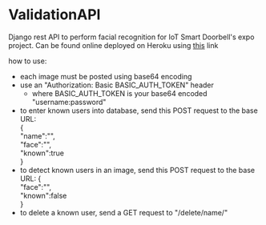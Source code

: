 # ValidationAPI
Django rest API to perform facial recognition for IoT Smart Doorbell's expo project. Can be found online deployed on Heroku using <a href="https://validation--api.herokuapp.com/">this</a> link

how to use:
- each image must be posted using base64 encoding
- use an "Authorization: Basic BASIC_AUTH_TOKEN" header  
    - where BASIC_AUTH_TOKEN is your base64 encoded "username:password"
- to enter known users into database, send this POST request to the base URL:  
{  
    "name":"",  
    "face":"",  
    "known":true  
}  
- to detect known users in an image, send this POST request to the base URL: 
{  
    "face":"",  
    "known":false  
}  
- to delete a known user, send a GET request to "/delete/name/"  
